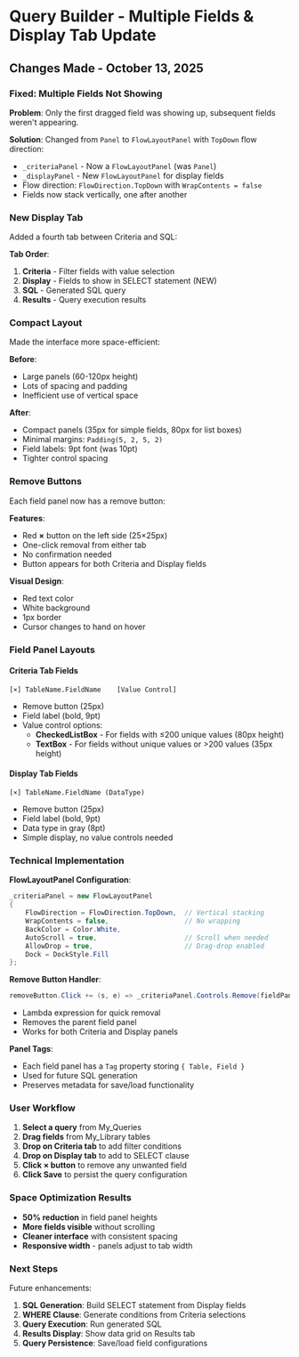 # Query Builder - Multiple Fields & Display Tab Update

## Changes Made - October 13, 2025

### Fixed: Multiple Fields Not Showing
**Problem**: Only the first dragged field was showing up, subsequent fields weren't appearing.

**Solution**: Changed from `Panel` to `FlowLayoutPanel` with `TopDown` flow direction:
- `_criteriaPanel` - Now a `FlowLayoutPanel` (was `Panel`)
- `_displayPanel` - New `FlowLayoutPanel` for display fields
- Flow direction: `FlowDirection.TopDown` with `WrapContents = false`
- Fields now stack vertically, one after another

### New Display Tab
Added a fourth tab between Criteria and SQL:

**Tab Order**:
1. **Criteria** - Filter fields with value selection
2. **Display** - Fields to show in SELECT statement (NEW)
3. **SQL** - Generated SQL query
4. **Results** - Query execution results

### Compact Layout
Made the interface more space-efficient:

**Before**:
- Large panels (60-120px height)
- Lots of spacing and padding
- Inefficient use of vertical space

**After**:
- Compact panels (35px for simple fields, 80px for list boxes)
- Minimal margins: `Padding(5, 2, 5, 2)`
- Field labels: 9pt font (was 10pt)
- Tighter control spacing

### Remove Buttons
Each field panel now has a remove button:

**Features**:
- Red **×** button on the left side (25×25px)
- One-click removal from either tab
- No confirmation needed
- Button appears for both Criteria and Display fields

**Visual Design**:
- Red text color
- White background
- 1px border
- Cursor changes to hand on hover

### Field Panel Layouts

#### Criteria Tab Fields
```
[×] TableName.FieldName    [Value Control]
```
- Remove button (25px)
- Field label (bold, 9pt)
- Value control options:
  - **CheckedListBox** - For fields with ≤200 unique values (80px height)
  - **TextBox** - For fields without unique values or >200 values (35px height)

#### Display Tab Fields
```
[×] TableName.FieldName (DataType)
```
- Remove button (25px)
- Field label (bold, 9pt)
- Data type in gray (8pt)
- Simple display, no value controls needed

### Technical Implementation

**FlowLayoutPanel Configuration**:
```csharp
_criteriaPanel = new FlowLayoutPanel
{
    FlowDirection = FlowDirection.TopDown,  // Vertical stacking
    WrapContents = false,                   // No wrapping
    BackColor = Color.White,
    AutoScroll = true,                      // Scroll when needed
    AllowDrop = true,                       // Drag-drop enabled
    Dock = DockStyle.Fill
};
```

**Remove Button Handler**:
```csharp
removeButton.Click += (s, e) => _criteriaPanel.Controls.Remove(fieldPanel);
```
- Lambda expression for quick removal
- Removes the parent field panel
- Works for both Criteria and Display panels

**Panel Tags**:
- Each field panel has a `Tag` property storing `{ Table, Field }`
- Used for future SQL generation
- Preserves metadata for save/load functionality

### User Workflow

1. **Select a query** from My_Queries
2. **Drag fields** from My_Library tables
3. **Drop on Criteria tab** to add filter conditions
4. **Drop on Display tab** to add to SELECT clause
5. **Click × button** to remove any unwanted field
6. **Click Save** to persist the query configuration

### Space Optimization Results
- **50% reduction** in field panel heights
- **More fields visible** without scrolling
- **Cleaner interface** with consistent spacing
- **Responsive width** - panels adjust to tab width

### Next Steps
Future enhancements:
1. **SQL Generation**: Build SELECT statement from Display fields
2. **WHERE Clause**: Generate conditions from Criteria selections
3. **Query Execution**: Run generated SQL
4. **Results Display**: Show data grid on Results tab
5. **Query Persistence**: Save/load field configurations
